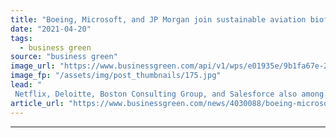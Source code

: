 ```yaml
---
title: "Boeing, Microsoft, and JP Morgan join sustainable aviation biofuels alliance"
date: "2021-04-20"
tags: 
  - business green
source: "business green"
image_url: "https://www.businessgreen.com/api/v1/wps/e01935e/9b1fa67e-2a9f-4e5c-a5bc-14248fbbea59/2/unnamed-2-185x114.jpg"
image_fp: "/assets/img/post_thumbnails/175.jpg"
lead: "
 Netflix, Deloitte, Boston Consulting Group, and Salesforce also among founding members of Sustainable Aviation Buyers Alliance (SABA) ..."
article_url: "https://www.businessgreen.com/news/4030088/boeing-microsoft-jp-morgan-join-sustainable-aviation-biofuels-alliance"
---
```


---
